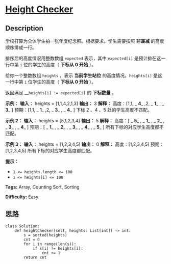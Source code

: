 # [Height Checker][title]

## Description

学校打算为全体学生拍一张年度纪念照。根据要求，学生需要按照 **非递减** 的高度顺序排成一行。

排序后的高度情况用整数数组 `expected` 表示，其中 `expected[i]` 是预计排在这一行中第 `i` 位的学生的高度（ **下标从 0
开始** ）。

给你一个整数数组 `heights` ，表示 **当前学生站位** 的高度情况。`heights[i]` 是这一行中第 `i` 位学生的高度（ **下标从
0 开始** ）。

返回满足 __`heights[i] != expected[i]` 的 **下标数量** 。



**示例：**
            **输入：** heights = [1,1,4,2,1,3]    **输出：** 3     **解释：**    高度：[1,1, _ **4**_ ,2, _ **1**_ , _ **3**_ ]    预期：[1,1, _ **1**_ ,2, _ **3**_ , _ **4**_ ]    下标 2 、4 、5 处的学生高度不匹配。

**示例 2：**
            **输入：** heights = [5,1,2,3,4]    **输出：** 5    **解释：**    高度：[ _ **5**_ , _ **1**_ , _ **2**_ , _ **3**_ , _ **4**_ ]    预期：[ _ **1**_ , _ **2**_ , _ **3**_ , _ **4**_ , _ **5**_ ]    所有下标的对应学生高度都不匹配。

**示例 3：**
            **输入：** heights = [1,2,3,4,5]    **输出：** 0    **解释：**    高度：[1,2,3,4,5]    预期：[1,2,3,4,5]    所有下标的对应学生高度都匹配。



**提示：**

  * `1 <= heights.length <= 100`
  * `1 <= heights[i] <= 100`


**Tags:** Array, Counting Sort, Sorting

**Difficulty:** Easy

## 思路

``` python3
class Solution:
    def heightChecker(self, heights: List[int]) -> int:
        s = sorted(heights)
        cnt = 0
        for i in range(len(s)):
            if s[i] != heights[i]:
                cnt += 1
        return cnt
```

[title]: https://leetcode-cn.com/problems/height-checker
